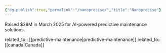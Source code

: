 ```yaml
---
{"dg-publish":true,"permalink":"/nanoprecise/","title":"Nanoprecise"}
---
```



Raised $38M in March 2025 for AI-powered predictive maintenance solutions.

related_to:: [[predictive-maintenance\|predictive-maintenance]]
related_to:: [[canada\|Canada]]
